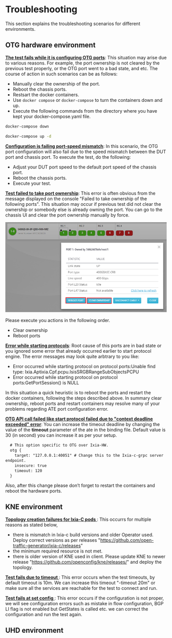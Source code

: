 # Troubleshooting

This section explains the troubleshooting scenarios for different environments.

## OTG hardware environment

**<ins>The test fails while it is configuring OTG ports</ins>**: This situation may arise due to various reasons. For example, the port ownership is not cleared by the previous test properly, or the OTG port went to a bad state, and etc. The course of action in such scenarios can be as follows:

* Manually clear the ownership of the port.
* Reboot the chassis ports.
* Restsart the docker containers.
* Use `docker compose` or `docker-compose` to turn the containers down and up.
* Execute the following commands from the directory where you have kept your docker-compose.yaml file.

```sh
docker-compose down
```

```sh
docker-compose up -d
```

**<ins>Configuration is failing port-speed mismatch</ins>**: In this scenario, the OTG port configuration will also fail due to the speed mismatch between the DUT port and chassis port.
To execute the test, do the following:

* Adjust your DUT port speed to the default port speed of the chassis port.
* Reboot the chassis ports.
* Execute your test.


**<ins>Test failed to take port ownership</ins>**: This error is often obvious from the message displayed on the console "Failed to take ownership of the following ports". This situation may occur if previous test did not clear the ownership or somebody else is already owning the port. You can go to the chassis UI and clear the port ownership manually by force.

<p align="center">
<img src="res/clearOwnership.PNG" alt="Clear port ownership">
</p>

Please execute you actions in the following order.
* Clear ownership
* Reboot ports

**<ins>Error while starting protocols</ins>**: Root cause of this ports are in bad state or you ignored some error that already occurred earlier to start protocol engine. The error messages may look quite arbtrary to you like:

* Error occurred while starting protocol on protocol ports:Unable find type: Ixia.Aptixia.Cpf.pcpu.IsisSRGBRangeSubObjectsPCPU
* Error occurred while starting protocol on protocol ports:GetPortSession() is NULL

In this situation a quick heuristic is to reboot the ports and restart the docker containers, following the steps described above. In summary clear ownership, reboot ports and restart containers may resolve many of your problems regarding ATE port configuration error.

**<ins>OTG API call failed like start protocol failed due to "context deadline exceeded" error</ins>**: You can increase the timeout deadline by changing the value of the **timeout** parameter of the ate in the binding file. Default value is 30 (in second) you can increase it as per your setup.

```
  # This option specific to OTG over Ixia-HW.
  otg {
    target: "127.0.0.1:40051" # Change this to the Ixia-c-grpc server endpoint.
    insecure: true
    timeout: 120
  }
```
Also, after this change please don’t forget to restart the containers and reboot the hardware ports.

## KNE environment

**<ins>Topology creation failures for Ixia-C pods </ins>**: This occurrs for multiple reasons as stated below, 
* there is mismatch in Ixia-c build versions and older Operator used. Deploy correct versions as per releases "https://github.com/open-traffic-generator/ixia-c/releases"
* the minimum required resource is not met. 
* there is older version of KNE used in client. Please update KNE to newer release "https://github.com/openconfig/kne/releases/" and deploy the topology.

**<ins>Test fails due to timeout </ins>**: This error occurs when the test timeouts, by default timeout is 10m. We can increase this timeout "-timeout 20m" or make sure all the services are reachable for the test to connect and run.

**<ins>Test fails at set config </ins>**: This error occurs if the configuration is not proper, we will see configuration errors such as mistake in flow configuration, BGP LI flag is not enabled but GetStates is called etc. we can correct the configuration and run the test again.

## UHD environment
